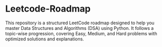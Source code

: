 # Leetcode-Roadmap
This repository is a structured LeetCode roadmap designed to help you master Data Structures and Algorithms (DSA) using Python. It follows a topic-wise progression, covering Easy, Medium, and Hard problems with optimized solutions and explanations.
